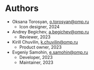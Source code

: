 # Authors

* Oksana Torosyan, <o.torosyan@omp.ru>
  * Icon designer, 2024
* Andrey Begichev, <a.begichev@omp.ru>
  * Reviewer, 2023
* Kirill Chuvilin, <k.chuvilin@omp.ru>
  * Product owner, 2023
* Evgeniy Samohin, <e.samohin@omp.ru>
  * Developer, 2023
  * Maintainer, 2023
  
